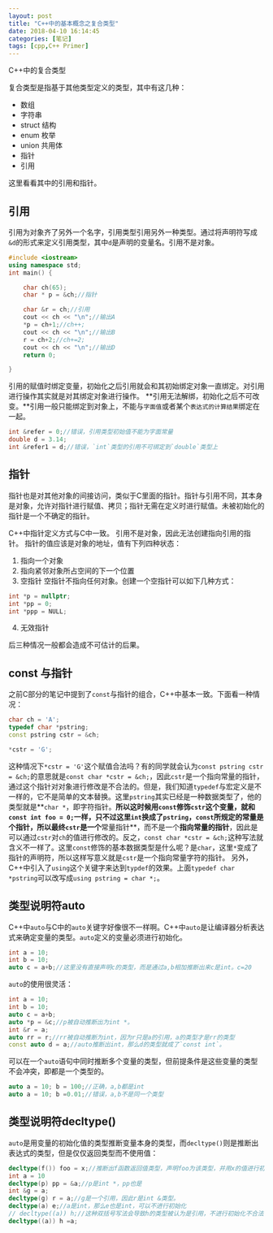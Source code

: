 ```yaml
---
layout: post
title: "C++中的基本概念之复合类型"
date: 2018-04-10 16:14:45
categories: [笔记]
tags: [cpp,C++ Primer]
---
```


C++中的复合类型
<!--more-->

复合类型是指基于其他类型定义的类型，其中有这几种：
* 数组
* 字符串
* struct 结构
* enum 枚举
* union 共用体
* 指针
* 引用

这里看看其中的引用和指针。

## 引用
引用为对象齐了另外一个名字，引用类型引用另外一种类型。通过将声明符写成`&d`的形式来定义引用类型，其中`d`是声明的变量名。引用不是对象。

```cpp
#include <iostream>
using namespace std;
int main() {

    char ch(65);
    char * p = &ch;//指针

    char &r = ch;//引用
    cout << ch << "\n";//输出A
    *p = ch+1;//ch++;
    cout << ch << "\n";//输出B
    r = ch+2;//ch+=2;
    cout << ch << "\n";//输出D
    return 0;

}
```

引用的赋值时绑定变量，初始化之后引用就会和其初始绑定对象一直绑定。对引用进行操作其实就是对其绑定对象进行操作。
**引用无法解绑，初始化之后不可改变。**引用一般只能绑定到对象上，不能与`字面值`或者某个`表达式的计算结果`绑定在一起。
```cpp
int &refer = 0;//错误，引用类型初始值不能为字面常量
double d = 3.14;
int &refer1 = d;//错误，`int`类型的引用不可绑定到`double`类型上
```

## 指针
指针也是对其他对象的间接访问，类似于C里面的指针。指针与引用不同，其本身是对象，允许对指针进行赋值、拷贝；指针无需在定义时进行赋值。未被初始化的指针是一个不确定的指针。

C++中指针定义方式与C中一致。
引用不是对象，因此无法创建指向引用的指针。
指针的值应该是对象的地址，值有下列四种状态：
1. 指向一个对象
2. 指向紧邻对象所占空间的下一个位置
3. 空指针
空指针不指向任何对象。创建一个空指针可以如下几种方式：
```cpp
int *p = nullptr;
int *pp = 0;
int *ppp = NULL;
```
4. 无效指针

后三种情况一般都会造成不可估计的后果。


## const 与指针
之前C部分的笔记中提到了`const`与指针的组合，C++中基本一致。下面看一种情况：
```cpp
char ch = 'A';
typedef char *pstring;
const pstring cstr = &ch;

*cstr = 'G';
```
这种情况下`*cstr = 'G'`这个赋值合法吗？有的同学就会认为`const pstring cstr = &ch;`的意思就是`const char *cstr = &ch;`，因此`cstr`是一个指向常量的指针，通过这个指针对对象进行修改是不合法的。但是，我们知道`typedef`与宏定义是不一样的，它不是简单的文本替换。这里`pstring`其实已经是一种数据类型了，他的类型就是**`char *`，即字符指针。**所以这时候用`const`修饰`cstr`这个变量，就和`const int foo = 0;`一样，只不过这里`int`换成了`pstring`，`const`所规定的常量是个指针，所以最终`cstr`是一个**常量指针**，而不是一个**指向常量的指针**，因此是可以通过`cstr`对`ch`的值进行修改的。反之，`const char *cstr = &ch;`这种写法就含义不一样了。这里`const`修饰的基本数据类型是什么呢？是`char`，这里`*`变成了指针的声明符，所以这样写意义就是`cstr`是一个指向常量字符的指针。
另外，C++中引入了`using`这个关键字来达到`typdef`的效果。上面`typedef char *pstring`可以改写成`using pstring = char *;`。

## 类型说明符auto
C++中`auto`与C中的`auto`关键字好像很不一样啊。C++中`auto`是让编译器分析表达式来确定变量的类型。`auto`定义的变量必须进行初始化。
```cpp
int a = 10;
int b = 10;
auto c = a+b;//这里没有直接声明c的类型，而是通过a,b相加推断出来c是int。c=20
```
`auto`的使用很灵活：
```cpp
int a = 10;
int b = 10;
auto c = a+b;
auto *p = &c;//p被自动推断出为int *。
int &r = a;
auto rr = r;//rr被自动推断为int，因为r只是a的引用，a的类型才是rr的类型
const auto d = a;//auto推断出int，那么d的类型就成了`const int`。
```
可以在一个`auto`语句中同时推断多个变量的类型，但前提条件是这些变量的类型不会冲突，即都是一个类型的。
```cpp
auto a = 10; b = 100;//正确，a,b都是int
auto a = 10; b =0.01;//错误，a,b不是同一个类型
```

## 类型说明符decltype()
`auto`是用变量的初始化值的类型推断变量本身的类型，而`decltype()`则是推断出表达式的类型，但是仅仅返回类型而不使用值：
```cpp
decltype(f()) foo = x;//推断出f函数返回值类型，声明foo为该类型，并用x的值进行初始化。
int a = 10
decltype(p) pp = &a;//p是int *，pp也是
int &g = a;
decltype(g) r = a;//g是一个引用，因此r是int &类型。
decltype(a) e;//a是int，那么e也是int，可以不进行初始化
// decltype((a)) h;//这种双括号写法会导致h的类型被认为是引用，不进行初始化不合法
decltype((a)) h =a;
```